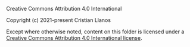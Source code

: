 Creative Commons Attribution 4.0 International

Copyright (c) 2021-present Cristian Llanos

Except where otherwise noted, content on this folder is licensed under a [Creative Commons Attribution 4.0 International license](https://creativecommons.org/licenses/by/4.0/).
